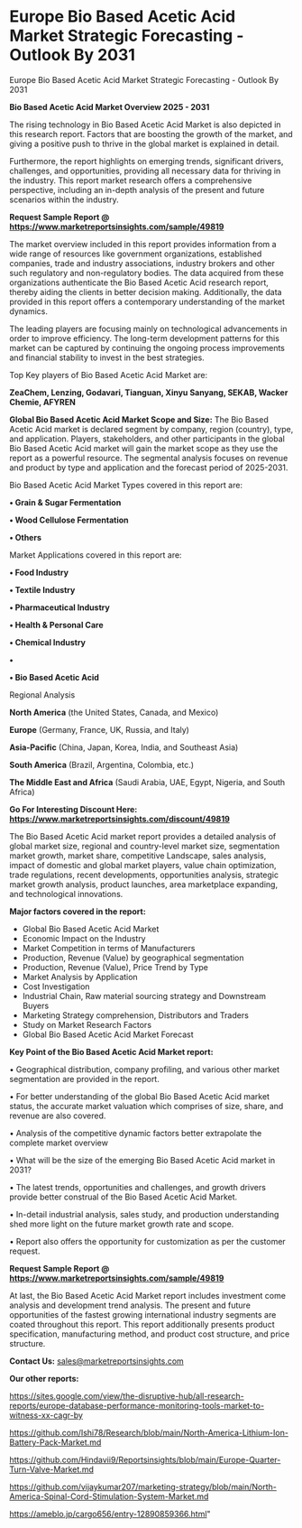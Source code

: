 # Europe Bio Based Acetic Acid Market Strategic Forecasting - Outlook By 2031
Europe Bio Based Acetic Acid Market Strategic Forecasting - Outlook By 2031

<Strong> Bio Based Acetic Acid Market Overview 2025 - 2031</strong>

The rising technology in Bio Based Acetic Acid Market is also depicted in this research report. Factors that are boosting the growth of the market, and giving a positive push to thrive in the global market is explained in detail.

Furthermore, the report highlights on emerging trends, significant drivers, challenges, and opportunities, providing all necessary data for thriving in the industry. This report market research offers a comprehensive perspective, including an in-depth analysis of the present and future scenarios within the industry.

<strong>Request Sample Report @ <a href=https://www.marketreportsinsights.com/sample/49819>https://www.marketreportsinsights.com/sample/49819</a></strong>

The market overview included in this report provides information from a wide range of resources like government organizations, established companies, trade and industry associations, industry brokers and other such regulatory and non-regulatory bodies. The data acquired from these organizations authenticate the Bio Based Acetic Acid research report, thereby aiding the clients in better decision making. Additionally, the data provided in this report offers a contemporary understanding of the market dynamics.

The leading players are focusing mainly on technological advancements in order to improve efficiency. The long-term development patterns for this market can be captured by continuing the ongoing process improvements and financial stability to invest in the best strategies.

Top Key players of Bio Based Acetic Acid Market are:

<strong>ZeaChem, Lenzing, Godavari, Tianguan, Xinyu Sanyang, SEKAB, Wacker Chemie, AFYREN</strong>

<strong><b>Global Bio Based Acetic Acid Market Scope and Size:</b></strong>
The Bio Based Acetic Acid market is declared segment by company, region (country), type, and application. Players, stakeholders, and other participants in the global Bio Based Acetic Acid market will gain the market scope as they use the report as a powerful resource. The segmental analysis focuses on revenue and product by type and application and the forecast period of 2025-2031.

Bio Based Acetic Acid Market Types covered in this report are:

<strong>•  Grain & Sugar Fermentation

•  Wood Cellulose Fermentation

•  Others</strong>

Market Applications covered in this report are:

<strong>•  Food Industry

•  Textile Industry

•  Pharmaceutical Industry

•  Health & Personal Care

•  Chemical Industry

•  

•  Bio Based Acetic Acid</strong> 

Regional Analysis

<strong>North America</strong> (the United States, Canada, and Mexico)

<strong>Europe</strong> (Germany, France, UK, Russia, and Italy)

<strong>Asia-Pacific</strong> (China, Japan, Korea, India, and Southeast Asia)

<strong>South America</strong> (Brazil, Argentina, Colombia, etc.)

<strong>The Middle East and Africa</strong> (Saudi Arabia, UAE, Egypt, Nigeria, and South Africa)

<strong>Go For Interesting Discount Here: <a href=https://www.marketreportsinsights.com/discount/49819>https://www.marketreportsinsights.com/discount/49819</a></strong>

The Bio Based Acetic Acid market report provides a detailed analysis of global market size, regional and country-level market size, segmentation market growth, market share, competitive Landscape, sales analysis, impact of domestic and global market players, value chain optimization, trade regulations, recent developments, opportunities analysis, strategic market growth analysis, product launches, area marketplace expanding, and technological innovations.

<strong><b>Major factors covered in the report:</b></strong>
<ul>
  <li>Global Bio Based Acetic Acid Market </li>
  <li>Economic Impact on the Industry</li>
  <li>Market Competition in terms of Manufacturers</li>
  <li>Production, Revenue (Value) by geographical segmentation</li>
  <li>Production, Revenue (Value), Price Trend by Type</li>
  <li>Market Analysis by Application</li>
  <li>Cost Investigation</li>
  <li>Industrial Chain, Raw material sourcing strategy and Downstream Buyers</li>
  <li>Marketing Strategy comprehension, Distributors and Traders</li>
  <li>Study on Market Research Factors</li>
  <li>Global Bio Based Acetic Acid Market Forecast</li>
</ul>

<strong><b>Key Point of the Bio Based Acetic Acid Market report:</b></strong>

• Geographical distribution, company profiling, and various other market segmentation are provided in the report.

• For better understanding of the global Bio Based Acetic Acid market status, the accurate market valuation which comprises of size, share, and revenue are also covered.

• Analysis of the competitive dynamic factors better extrapolate the complete market overview

• What will be the size of the emerging Bio Based Acetic Acid market in 2031?

• The latest trends, opportunities and challenges, and growth drivers provide better construal of the Bio Based Acetic Acid Market.

• In-detail industrial analysis, sales study, and production understanding shed more light on the future market growth rate and scope.

• Report also offers the opportunity for customization as per the customer request.

<strong>Request Sample Report @ <a href=https://www.marketreportsinsights.com/sample/49819>https://www.marketreportsinsights.com/sample/49819</a></strong>

At last, the Bio Based Acetic Acid Market report includes investment come analysis and development trend analysis. The present and future opportunities of the fastest growing international industry segments are coated throughout this report. This report additionally presents product specification, manufacturing method, and product cost structure, and price structure.

<strong>Contact Us:</strong>
sales@marketreportsinsights.com

<strong>Our other reports:</strong>

<a href=https://sites.google.com/view/the-disruptive-hub/all-research-reports/europe-database-performance-monitoring-tools-market-to-witness-xx-cagr-by>https://sites.google.com/view/the-disruptive-hub/all-research-reports/europe-database-performance-monitoring-tools-market-to-witness-xx-cagr-by</a>

<a href=https://github.com/Ishi78/Research/blob/main/North-America-Lithium-Ion-Battery-Pack-Market.md>https://github.com/Ishi78/Research/blob/main/North-America-Lithium-Ion-Battery-Pack-Market.md</a>

<a href=https://github.com/Hindavii9/Reportsinsights/blob/main/Europe-Quarter-Turn-Valve-Market.md>https://github.com/Hindavii9/Reportsinsights/blob/main/Europe-Quarter-Turn-Valve-Market.md</a>

<a href=https://github.com/vijaykumar207/marketing-strategy/blob/main/North-America-Spinal-Cord-Stimulation-System-Market.md>https://github.com/vijaykumar207/marketing-strategy/blob/main/North-America-Spinal-Cord-Stimulation-System-Market.md</a>

<a href=https://ameblo.jp/cargo656/entry-12890859366.html>https://ameblo.jp/cargo656/entry-12890859366.html</a>"
